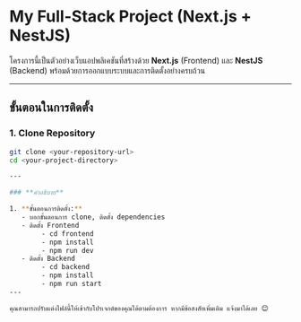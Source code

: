 # My Full-Stack Project (Next.js + NestJS)

โครงการนี้เป็นตัวอย่างเว็บแอปพลิเคชันที่สร้างด้วย **Next.js** (Frontend) และ **NestJS** (Backend) พร้อมด้วยการออกแบบระบบและการติดตั้งอย่างครบถ้วน

---

## ขั้นตอนในการติดตั้ง

### 1. **Clone Repository**
```bash
git clone <your-repository-url>
cd <your-project-directory>

---

### **คำอธิบาย**

1. **ขั้นตอนการติดตั้ง:**  
   - บอกขั้นตอนการ clone, ติดตั้ง dependencies
   - ติดตั้ง Frontend
        - cd frontend
        - npm install
        - npm run dev
   - ติดตั้ง Backend
        - cd backend
        - npm install
        - npm run start
---

คุณสามารถปรับแต่งไฟล์นี้ให้เข้ากับโปรเจกต์ของคุณได้ตามต้องการ หากมีข้อสงสัยเพิ่มเติม แจ้งมาได้เลย 😊